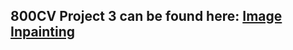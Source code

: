 ## 800CV Project 3 can be found here: [Image Inpainting](https://github.com/allsuitablenamesarealreadytaken/image-inpainting)
